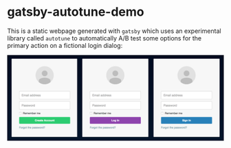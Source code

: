 # gatsby-autotune-demo

This is a static webpage generated with `gatsby` which uses an experimental
library called `autotune` to automatically A/B test some options for the
primary action on a fictional login dialog:

![](demo.png)
